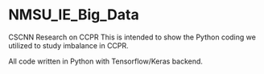 # NMSU_IE_Big_Data
CSCNN Research on CCPR
This is intended to show the Python coding we utilized to study imbalance in CCPR.

All code written in Python with Tensorflow/Keras backend.
